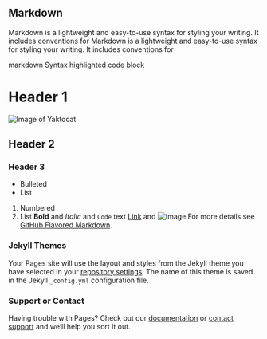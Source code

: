 ## Markdown

Markdown is a lightweight and easy-to-use syntax for styling your writing. It includes conventions for
Markdown is a lightweight and easy-to-use syntax for styling your writing. It includes conventions for 

markdown
Syntax highlighted code block

# Header 1
![Image of Yaktocat](https://octodex.github.com/images/yaktocat.png)
## Header 2
### Header 3

- Bulleted
- List
1. Numbered
2. List
**Bold** and _Italic_ and `Code` text
[Link](url) and ![Image](src)
For more details see [GitHub Flavored Markdown](https://guides.github.com/features/mastering-markdown/).
### Jekyll Themes
Your Pages site will use the layout and styles from the Jekyll theme you have selected in your [repository settings](https://github.com/Fazerninux/test/settings). The name of this theme is saved in the Jekyll `_config.yml` configuration file.
### Support or Contact
Having trouble with Pages? Check out our [documentation](https://help.github.com/categories/github-pages-basics/) or [contact support](https://github.com/contact) and we’ll help you sort it out.
